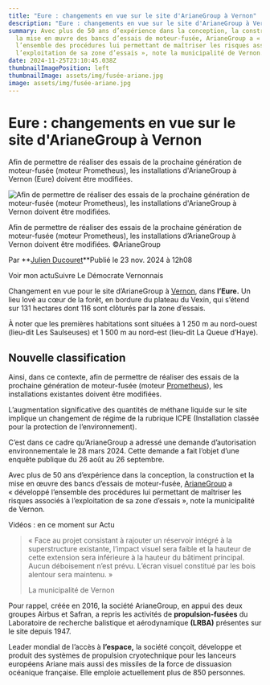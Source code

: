 ```yaml
---
title: "Eure : changements en vue sur le site d'ArianeGroup à Vernon"
description: "Eure : changements en vue sur le site d'ArianeGroup à Vernon"
summary: Avec plus de 50 ans d’expérience dans la conception, la construction et
  la mise en œuvre des bancs d’essais de moteur-fusée, ArianeGroup a « développé
  l’ensemble des procédures lui permettant de maîtriser les risques associés à
  l’exploitation de sa zone d’essais », note la municipalité de Vernon.
date: 2024-11-25T23:10:45.038Z
thumbnailImagePosition: left
thumbnailImage: assets/img/fusée-ariane.jpg
image: assets/img/fusée-ariane.jpg
---
```

<!--StartFragment-->

# Eure : changements en vue sur le site d'ArianeGroup à Vernon

Afin de permettre de réaliser des essais de la prochaine génération de moteur-fusée (moteur Prometheus), les installations d'ArianeGroup à Vernon (Eure) doivent être modifiées.

![Afin de permettre de réaliser des essais de la prochaine génération de moteur-fusée (moteur Prometheus), les installations d'ArianeGroup à Vernon doivent être modifiées.](https://static.actu.fr/uploads/2024/11/dee44110b0476c2f44110b04796f44v-960x640.jpg)

Afin de permettre de réaliser des essais de la prochaine génération de moteur-fusée (moteur Prometheus), les installations d’ArianeGroup à Vernon doivent être modifiées. ©ArianeGroup

Par **[Julien Ducouret](https://actu.fr/auteur/j-ducouret "Consulter tous les articles de Julien Ducouret")**Publié le 23 nov. 2024 à 12h08

Voir mon actuSuivre Le Démocrate Vernonnais

Changement en vue pour le site d’ArianeGroup à [Vernon](https://actu.fr/normandie/vernon_27681), dans **l’Eure.** Un lieu lové au cœur de la forêt, en bordure du plateau du Vexin, qui s’étend sur 131 hectares dont 116 sont clôturés par la zone d’essais.

À noter que les premières habitations sont situées à 1 250 m au nord-ouest (lieu-dit Les Saulseuses) et 1 500 m au nord-est (lieu-dit La Queue d’Haye).

## Nouvelle classification

Ainsi, dans ce contexte, afin de permettre de réaliser des essais de la prochaine génération de moteur-fusée (moteur [Prometheus](https://actu.fr/normandie/vernon_27681/arianegroup-nouveau-test-reussi-pour-le-moteur-prometheus-a-vernon_60293689.html)), les installations existantes doivent être modifiées.

L’augmentation significative des quantités de méthane liquide sur le site implique un changement de régime de la rubrique ICPE (Installation classée pour la protection de l’environnement).

C’est dans ce cadre qu’ArianeGroup a adressé une demande d’autorisation environnementale le 28 mars 2024. Cette demande a fait l’objet d’une enquête publique du 26 août au 26 septembre.

Avec plus de 50 ans d’expérience dans la conception, la construction et la mise en œuvre des bancs d’essais de moteur-fusée, [ArianeGroup](https://www.arteliagroup.com/fr/project/arianegroup-vernon/) a « développé l’ensemble des procédures lui permettant de maîtriser les risques associés à l’exploitation de sa zone d’essais », note la municipalité de Vernon.

Vidéos : en ce moment sur Actu

> « Face au projet consistant à rajouter un réservoir intégré à la superstructure existante, l’impact visuel sera faible et la hauteur de cette extension sera inférieure à la hauteur du bâtiment principal. Aucun déboisement n’est prévu. L’écran visuel constitué par les bois alentour sera maintenu. »
>
> La municipalité de Vernon

Pour rappel, créée en 2016, la société ArianeGroup, en appui des deux groupes Airbus et Safran, a repris les activités de **propulsion-fusées** du Laboratoire de recherche balistique et aérodynamique **(LRBA)** présentes sur le site depuis 1947.

Leader mondial de l’accès à **l’espace,** la société conçoit, développe et produit des systèmes de propulsion cryotechnique pour les lanceurs européens Ariane mais aussi des missiles de la force de dissuasion océanique française. Elle emploie actuellement plus de 850 personnes.

<!--EndFragment-->